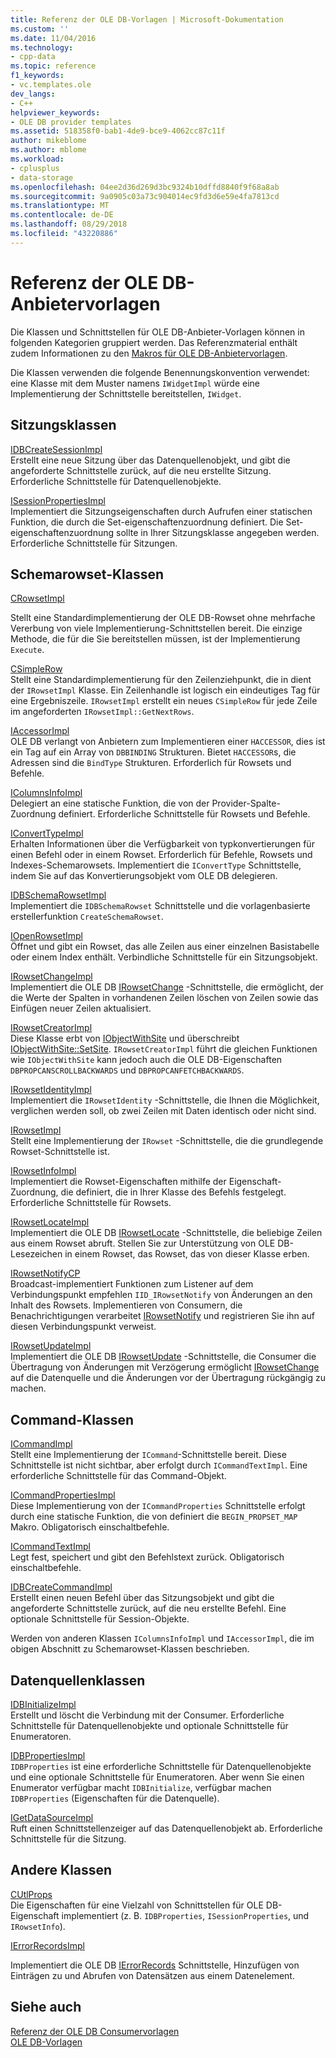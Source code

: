 ```yaml
---
title: Referenz der OLE DB-Vorlagen | Microsoft-Dokumentation
ms.custom: ''
ms.date: 11/04/2016
ms.technology:
- cpp-data
ms.topic: reference
f1_keywords:
- vc.templates.ole
dev_langs:
- C++
helpviewer_keywords:
- OLE DB provider templates
ms.assetid: 518358f0-bab1-4de9-bce9-4062cc87c11f
author: mikeblome
ms.author: mblome
ms.workload:
- cplusplus
- data-storage
ms.openlocfilehash: 04ee2d36d269d3bc9324b10dffd8840f9f68a8ab
ms.sourcegitcommit: 9a0905c03a73c904014ec9fd3d6e59e4fa7813cd
ms.translationtype: MT
ms.contentlocale: de-DE
ms.lasthandoff: 08/29/2018
ms.locfileid: "43220886"
---
```

# <a name="ole-db-provider-templates-reference"></a>Referenz der OLE DB-Anbietervorlagen
Die Klassen und Schnittstellen für OLE DB-Anbieter-Vorlagen können in folgenden Kategorien gruppiert werden. Das Referenzmaterial enthält zudem Informationen zu den [Makros für OLE DB-Anbietervorlagen](../../data/oledb/macros-for-ole-db-provider-templates.md).  
  
 Die Klassen verwenden die folgende Benennungskonvention verwendet: eine Klasse mit dem Muster namens `IWidgetImpl` würde eine Implementierung der Schnittstelle bereitstellen, `IWidget`.  
  
## <a name="session-classes"></a>Sitzungsklassen  
 [IDBCreateSessionImpl](../../data/oledb/idbcreatesessionimpl-class.md)  
 Erstellt eine neue Sitzung über das Datenquellenobjekt, und gibt die angeforderte Schnittstelle zurück, auf die neu erstellte Sitzung. Erforderliche Schnittstelle für Datenquellenobjekte.  
  
 [ISessionPropertiesImpl](../../data/oledb/isessionpropertiesimpl-class.md)  
 Implementiert die Sitzungseigenschaften durch Aufrufen einer statischen Funktion, die durch die Set-eigenschaftenzuordnung definiert. Die Set-eigenschaftenzuordnung sollte in Ihrer Sitzungsklasse angegeben werden. Erforderliche Schnittstelle für Sitzungen.  
  
## <a name="rowset-classes"></a>Schemarowset-Klassen  
 [CRowsetImpl](../../data/oledb/crowsetimpl-class.md)  
  
 Stellt eine Standardimplementierung der OLE DB-Rowset ohne mehrfache Vererbung von viele Implementierung-Schnittstellen bereit. Die einzige Methode, die für die Sie bereitstellen müssen, ist der Implementierung `Execute`.  
  
 [CSimpleRow](../../data/oledb/csimplerow-class.md)  
 Stellt eine Standardimplementierung für den Zeilenziehpunkt, die in dient der `IRowsetImpl` Klasse. Ein Zeilenhandle ist logisch ein eindeutiges Tag für eine Ergebniszeile. `IRowsetImpl` erstellt ein neues `CSimpleRow` für jede Zeile im angeforderten `IRowsetImpl::GetNextRows`.  
  
 [IAccessorImpl](../../data/oledb/iaccessorimpl-class.md)  
 OLE DB verlangt von Anbietern zum Implementieren einer `HACCESSOR`, dies ist ein Tag auf ein Array von `DBBINDING` Strukturen. Bietet `HACCESSOR`s, die Adressen sind die `BindType` Strukturen. Erforderlich für Rowsets und Befehle.  
  
 [IColumnsInfoImpl](../../data/oledb/icolumnsinfoimpl-class.md)  
 Delegiert an eine statische Funktion, die von der Provider-Spalte-Zuordnung definiert. Erforderliche Schnittstelle für Rowsets und Befehle.  
  
 [IConvertTypeImpl](../../data/oledb/iconverttypeimpl-class.md)  
 Erhalten Informationen über die Verfügbarkeit von typkonvertierungen für einen Befehl oder in einem Rowset. Erforderlich für Befehle, Rowsets und Indexes-Schemarowsets. Implementiert die `IConvertType` Schnittstelle, indem Sie auf das Konvertierungsobjekt vom OLE DB delegieren.  
  
 [IDBSchemaRowsetImpl](../../data/oledb/idbschemarowsetimpl-class.md)  
 Implementiert die `IDBSchemaRowset` Schnittstelle und die vorlagenbasierte erstellerfunktion `CreateSchemaRowset`.  
  
 [IOpenRowsetImpl](../../data/oledb/iopenrowsetimpl-class.md)  
 Öffnet und gibt ein Rowset, das alle Zeilen aus einer einzelnen Basistabelle oder einem Index enthält. Verbindliche Schnittstelle für ein Sitzungsobjekt.  
  
 [IRowsetChangeImpl](../../data/oledb/irowsetchangeimpl-class.md)  
 Implementiert die OLE DB [IRowsetChange](/previous-versions/windows/desktop/ms715790\(v=vs.85\)) -Schnittstelle, die ermöglicht, der die Werte der Spalten in vorhandenen Zeilen löschen von Zeilen sowie das Einfügen neuer Zeilen aktualisiert.  
  
 [IRowsetCreatorImpl](../../data/oledb/irowsetcreatorimpl-class.md)  
 Diese Klasse erbt von [IObjectWithSite](/windows/desktop/api/ocidl/nn-ocidl-iobjectwithsite) und überschreibt [IObjectWithSite::SetSite](/windows/desktop/api/ocidl/nf-ocidl-iobjectwithsite-setsite). `IRowsetCreatorImpl` führt die gleichen Funktionen wie `IObjectWithSite` kann jedoch auch die OLE DB-Eigenschaften `DBPROPCANSCROLLBACKWARDS` und `DBPROPCANFETCHBACKWARDS`.  
  
 [IRowsetIdentityImpl](../../data/oledb/irowsetidentityimpl-class.md)  
 Implementiert die `IRowsetIdentity` -Schnittstelle, die Ihnen die Möglichkeit, verglichen werden soll, ob zwei Zeilen mit Daten identisch oder nicht sind.  
  
 [IRowsetImpl](../../data/oledb/irowsetimpl-class.md)  
 Stellt eine Implementierung der `IRowset` -Schnittstelle, die die grundlegende Rowset-Schnittstelle ist.  
  
 [IRowsetInfoImpl](../../data/oledb/irowsetinfoimpl-class.md)  
 Implementiert die Rowset-Eigenschaften mithilfe der Eigenschaft-Zuordnung, die definiert, die in Ihrer Klasse des Befehls festgelegt. Erforderliche Schnittstelle für Rowsets.  
  
 [IRowsetLocateImpl](../../data/oledb/irowsetlocateimpl-class.md)  
 Implementiert die OLE DB [IRowsetLocate](/previous-versions/windows/desktop/ms721190\(v=vs.85\)) -Schnittstelle, die beliebige Zeilen aus einem Rowset abruft. Stellen Sie zur Unterstützung von OLE DB-Lesezeichen in einem Rowset, das Rowset, das von dieser Klasse erben.  
  
 [IRowsetNotifyCP](../../data/oledb/irowsetnotifycp-class.md)  
 Broadcast-implementiert Funktionen zum Listener auf dem Verbindungspunkt empfehlen `IID_IRowsetNotify` von Änderungen an den Inhalt des Rowsets. Implementieren von Consumern, die Benachrichtigungen verarbeitet [IRowsetNotify](/previous-versions/windows/desktop/ms712959\(v=vs.85\)) und registrieren Sie ihn auf diesen Verbindungspunkt verweist.  
  
 [IRowsetUpdateImpl](../../data/oledb/irowsetupdateimpl-class.md)  
 Implementiert die OLE DB [IRowsetUpdate](/previous-versions/windows/desktop/ms714401\(v=vs.85\)) -Schnittstelle, die Consumer die Übertragung von Änderungen mit Verzögerung ermöglicht [IRowsetChange](/previous-versions/windows/desktop/ms715790\(v=vs.85\)) auf die Datenquelle und die Änderungen vor der Übertragung rückgängig zu machen.  
  
## <a name="command-classes"></a>Command-Klassen  
 [ICommandImpl](../../data/oledb/icommandimpl-class.md)  
 Stellt eine Implementierung der `ICommand`-Schnittstelle bereit. Diese Schnittstelle ist nicht sichtbar, aber erfolgt durch `ICommandTextImpl`. Eine erforderliche Schnittstelle für das Command-Objekt.  
  
 [ICommandPropertiesImpl](../../data/oledb/icommandpropertiesimpl-class.md)  
 Diese Implementierung von der `ICommandProperties` Schnittstelle erfolgt durch eine statische Funktion, die von definiert die `BEGIN_PROPSET_MAP` Makro. Obligatorisch einschaltbefehle.  
  
 [ICommandTextImpl](../../data/oledb/icommandtextimpl-class.md)  
 Legt fest, speichert und gibt den Befehlstext zurück. Obligatorisch einschaltbefehle.  
  
 [IDBCreateCommandImpl](../../data/oledb/idbcreatecommandimpl-class.md)  
 Erstellt einen neuen Befehl über das Sitzungsobjekt und gibt die angeforderte Schnittstelle zurück, auf die neu erstellte Befehl. Eine optionale Schnittstelle für Session-Objekte.  
  
 Werden von anderen Klassen `IColumnsInfoImpl` und `IAccessorImpl`, die im obigen Abschnitt zu Schemarowset-Klassen beschrieben.  
  
## <a name="data-source-classes"></a>Datenquellenklassen  
 [IDBInitializeImpl](../../data/oledb/idbinitializeimpl-class.md)  
 Erstellt und löscht die Verbindung mit der Consumer. Erforderliche Schnittstelle für Datenquellenobjekte und optionale Schnittstelle für Enumeratoren.  
  
 [IDBPropertiesImpl](../../data/oledb/idbpropertiesimpl-class.md)  
 `IDBProperties` ist eine erforderliche Schnittstelle für Datenquellenobjekte und eine optionale Schnittstelle für Enumeratoren. Aber wenn Sie einen Enumerator verfügbar macht `IDBInitialize`, verfügbar machen `IDBProperties` (Eigenschaften für die Datenquelle).  
  
 [IGetDataSourceImpl](../../data/oledb/igetdatasourceimpl-class.md)  
 Ruft einen Schnittstellenzeiger auf das Datenquellenobjekt ab. Erforderliche Schnittstelle für die Sitzung.  
  
## <a name="other-classes"></a>Andere Klassen  
 [CUtlProps](../../data/oledb/cutlprops-class.md)  
 Die Eigenschaften für eine Vielzahl von Schnittstellen für OLE DB-Eigenschaft implementiert (z. B. `IDBProperties`, `ISessionProperties`, und `IRowsetInfo`).  
  
 [IErrorRecordsImpl](../../data/oledb/ierrorrecordsimpl-class.md)  
  
 Implementiert die OLE DB [IErrorRecords](/previous-versions/windows/desktop/ms718112\(v=vs.85\)) Schnittstelle, Hinzufügen von Einträgen zu und Abrufen von Datensätzen aus einem Datenelement.  
  
## <a name="see-also"></a>Siehe auch  
 [Referenz der OLE DB Consumervorlagen](../../data/oledb/ole-db-consumer-templates-reference.md)   
 [OLE DB-Vorlagen](../../data/oledb/ole-db-templates.md)